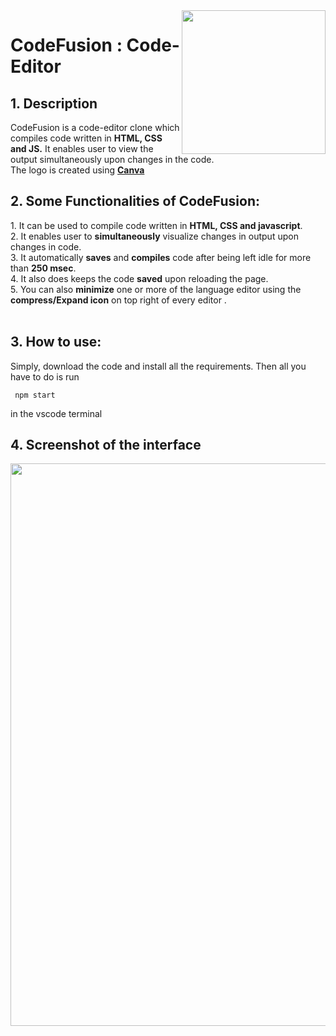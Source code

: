 <img src="https://github.com/ankita-1007/CodeFusion-Code-Editor-Clone/assets/100415671/b16b650d-4e12-4ca3-a7d4-16bbda3dff48" align=right height=230px>
<h1>CodeFusion : Code-Editor </h1>
<h2>1. Description </h2>
CodeFusion is a code-editor clone which compiles code written in <b>HTML, CSS and JS.</b> It enables user to view the output simultaneously upon changes 
in the code.<br>
The logo is created using <a href="https://www.canva.com/"><b>Canva</b></a>

<h2>2. Some Functionalities of CodeFusion:  </h2> 
1. It can be used to compile code written in <b>HTML, CSS and javascript</b>. <br>
2. It enables user to <b>simultaneously</b> visualize changes in output upon changes in code.<br>
3. It automatically <b>saves</b> and <b>compiles</b> code after being left idle for more than <b>250 msec</b>.<br>
4. It also does keeps the code <b>saved</b> upon reloading the page. <br>
5. You can also <b>minimize</b> one or more of the language editor using the <b>compress/Expand icon</b> on top right of every editor . <br>
<br>


<h2>3. How to use:  </h2>
Simply, download the code and install all the requirements. Then all you have to do is run
<pre><code class="has-line-data" data-line-start="11" data-line-end="18" class="language-sh"> npm start </code></pre>
in the vscode terminal

<h2> 4. Screenshot of the interface</h2>
<img src="https://github.com/ankita-1007/CodeFusion-Code-Editor-Clone/assets/100415671/a05b8ac1-30c7-4506-ad6a-2ff4859736a0" width=900px>





